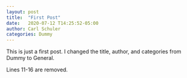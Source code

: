 ```yaml
---
layout: post
title:  "First Post"
date:   2020-07-12 T14:25:52-05:00
author: Carl Schuler
categories: Dummy
---
```


This is just a first post. I changed the title, author, and categories from Dummy to General.

Lines 11-16 are removed. 
